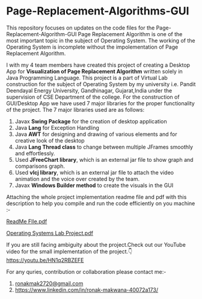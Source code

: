 # Page-Replacement-Algorithms-GUI

This repository focuses on updates on the code files for the Page-Replacement-Algorithm-GUI
Page Replacement Algorithm is one of the most important topic in the subject of Operating System. The working of the Operating System is incomplete without the impolementation of Page Replacement Algorithm.

I with my 4 team members have created this project of creating a Desktop App for **Visualization of Page Replacement Algorithm** written solely in Java Programming Language. This project is a part of Virtual Lab construction for the subject of Operating System by my university i.e. Pandit Deendayal Energy University, Gandhinagar, Gujarat,India under the supervision of CSE Department of the college.
For the construction of GUI/Desktop App we have used 7 major libraries for the proper functionality of the project. The 7 major libraries used are as follows:
1. Javax **Swing Package** for the creation of desktop application
2. Java **Lang** for Exception Handling
3. Java **AWT** for designing and drawing of various elements and for creative look of the desktop
4. Java **Lang Thread class** to change between multiple JFrames smoothly and effortlessly.
5. Used **JFreeChart library**, which is an external jar file to show graph and comparisons graph.
6. Used **vlcj library**, which is an external jar file to attach the video animation and the voice over created by the team.
7. Javax **Windows Builder method** to create the visuals in the GUI

Attaching the whole project implementation readme file and pdf with this description to help you compile and run the code efficiently on you machine :-

[ReadMe FIle.pdf](https://github.com/ronakmak2720/Page-Replacement-Algorithms-GUI/blob/main/ReadMe%20FIle.pdf)

[Operating Systems Lab Project.pdf](https://github.com/ronakmak2720/Page-Replacement-Algorithms-GUI/blob/main/Team%2034%20Project%20Report.pdf)

If you are still facing ambiguity about the project.Check out our YouTube video for the small implementation of the project.👇
https://youtu.be/HN1q2RBZEFE


For any quries, contribution or collaboration please contact me:-
1. ronakmak2720@gmail.com
2. https://www.linkedin.com/in/ronak-makwana-40072a173/

